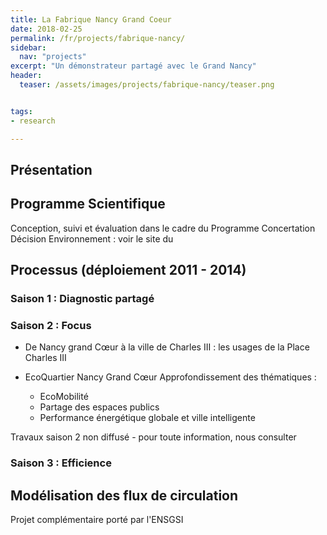 ```yaml
---
title: La Fabrique Nancy Grand Coeur
date: 2018-02-25
permalink: /fr/projects/fabrique-nancy/ 
sidebar:
  nav: "projects"
excerpt: "Un démonstrateur partagé avec le Grand Nancy"
header:
  teaser: /assets/images/projects/fabrique-nancy/teaser.png


tags:
- research

---
```


## Présentation

## Programme Scientifique

Conception, suivi et évaluation dans le cadre du Programme Concertation Décision Environnement : voir le site du

## Processus (déploiement 2011 - 2014)


### Saison 1 : Diagnostic partagé



### Saison 2 : Focus

- De Nancy grand Cœur à la ville de Charles III : les usages de la Place Charles III
- EcoQuartier Nancy Grand Cœur Approfondissement des thématiques :
  
  - EcoMobilité
  - Partage des espaces publics
  - Performance énergétique globale et ville intelligente


Travaux saison 2 non diffusé - pour toute information, nous consulter


### Saison 3 : Efficience


## Modélisation des flux de circulation
Projet complémentaire porté par l'ENSGSI